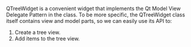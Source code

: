 QTreeWidget is a convenient widget that implements the Qt Model View Delegate Pattern in the class. To be more specific, the QTreeWidget class itself contains view and model parts, so we can easily use its API to:

1. Create a tree view.
2. Add items to the tree view.

